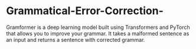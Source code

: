 # Grammatical-Error-Correction-

Gramformer is a deep learning model built using Transformers and PyTorch that allows you to improve your grammar. It takes a malformed sentence as an input and returns a sentence with corrected grammar. 
